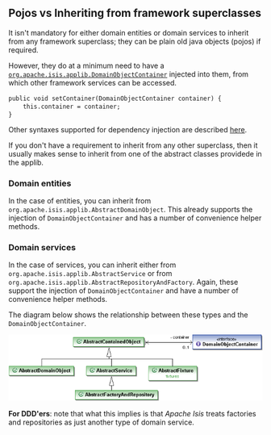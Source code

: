 Pojos vs Inheriting from framework superclasses
-------------------------------------------------------------------------------

It isn't mandatory for either domain entities or domain services to inherit from any framework superclass; they can be plain old java objects (pojos) if required.

However, they do at a minimum need to have a
[`org.apache.isis.applib.DomainObjectContainer`](../reference/DomainObjectContainer.html) injected into them, from which other framework services can be accessed.

    public void setContainer(DomainObjectContainer container) {
        this.container = container;
    }

Other syntaxes supported for dependency injection are described [here](./how-to-01-150-How-to-inject-services-into-a-domain-entity-or-other-service.html).

If you don't have a requirement to inherit from any other superclass,
then it usually makes sense to inherit from one of the abstract classes providede in the applib.

### Domain entities

In the case of entities, you can inherit from 
`org.apache.isis.applib.AbstractDomainObject`.  This already supports the injection of
`DomainObjectContainer` and has a number of convenience helper methods.

### Domain services

In the case of services, you can inherit either from `org.apache.isis.applib.AbstractService` or from
`org.apache.isis.applib.AbstractRepositoryAndFactory`.  Again, these support the injection of `DomainObjectContainer` and have a number of convenience
helper methods.

The diagram below shows the relationship between these types
and the `DomainObjectContainer`.

![](images/AbstractContainedObject-hierarchy.png)

**For DDD'ers**: note that what this implies is that *Apache Isis* treats factories and repositories as just another type of domain service.
